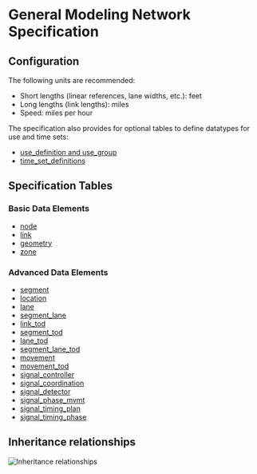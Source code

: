 # General Modeling Network Specification

## Configuration
The following units are recommended:
- Short lengths (linear references, lane widths, etc.): feet
- Long lengths (link lengths): miles
- Speed: miles per hour

The specification also provides for optional tables to define datatypes for use and time sets:
- [use_definition and use_group](Use_Definition-and-Use_Group.md)  
- [time_set_definitions](TOD.md#time_set_definitions)

## Specification Tables
### Basic Data Elements
- [node](Node.md)  
- [link](Link.md)
- [geometry](Geometry.md)       
- [zone](Zone.md)
### Advanced Data Elements
- [segment](Segment.md)  
- [location](Location.md)  
- [lane](Lane.md)  
- [segment_lane](Segment_lane.md)
- [link_tod](TOD.md#Link_TOD)  
- [segment_tod](TOD.md#segment_tod)  
- [lane_tod](TOD.md#lane_tod)  
- [segment_lane_tod](TOD.md#segment_lane_tod)  
- [movement](Movement-and-Movement_TOD.md#Movement)  
- [movement_tod](Movement-and-Movement_TOD.md#Movement_TOD) 
- [signal_controller](Signals.md#signal_controller)
- [signal_coordination](Signals.md#signal_coordination)
- [signal_detector](Signals.md#signal_detector)  
- [signal_phase_mvmt](Signals.md#signal_phase_mvmt)  
- [signal_timing_plan](Signals.md#signal_timing_plan)
- [signal_timing_phase](Signals.md#signal_timing_phase)

## Inheritance relationships
![Inheritance relationships](../Images/inheritance.png)
